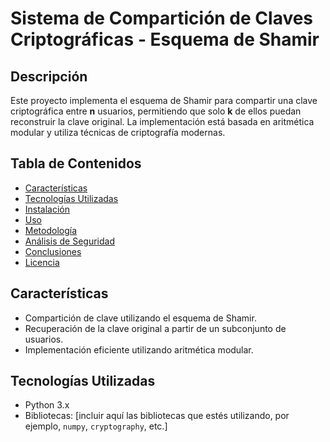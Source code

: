 # Sistema de Compartición de Claves Criptográficas - Esquema de Shamir

## Descripción
Este proyecto implementa el esquema de Shamir para compartir una clave criptográfica entre **n** usuarios, permitiendo que solo **k** de ellos puedan reconstruir la clave original. La implementación está basada en aritmética modular y utiliza técnicas de criptografía modernas.

## Tabla de Contenidos
- [Características](#características)
- [Tecnologías Utilizadas](#tecnologías-utilizadas)
- [Instalación](#instalación)
- [Uso](#uso)
- [Metodología](#metodología)
- [Análisis de Seguridad](#análisis-de-seguridad)
- [Conclusiones](#conclusiones)
- [Licencia](#licencia)

## Características
- Compartición de clave utilizando el esquema de Shamir.
- Recuperación de la clave original a partir de un subconjunto de usuarios.
- Implementación eficiente utilizando aritmética modular.

## Tecnologías Utilizadas
- Python 3.x
- Bibliotecas: [incluir aquí las bibliotecas que estés utilizando, por ejemplo, `numpy`, `cryptography`, etc.]